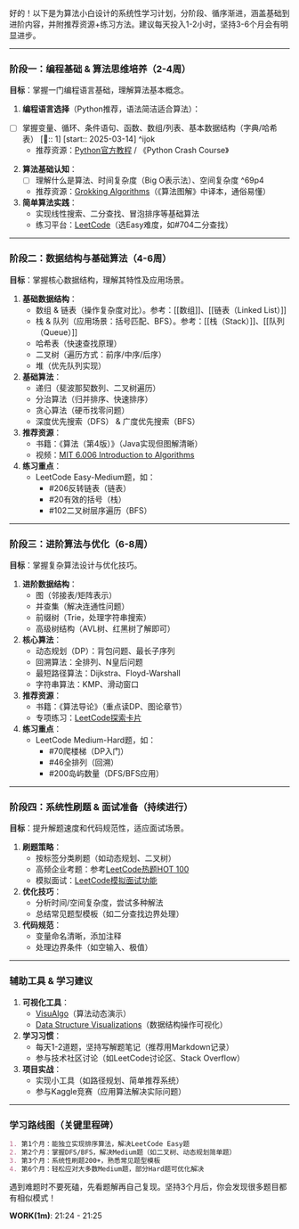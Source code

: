 好的！以下是为算法小白设计的系统性学习计划，分阶段、循序渐进，涵盖基础到进阶内容，并附推荐资源+练习方法。建议每天投入1-2小时，坚持3-6个月会有明显进步。

---

### **阶段一：编程基础 & 算法思维培养（2-4周）**
**目标**：掌握一门编程语言基础，理解算法基本概念。
1. **编程语言选择**（Python推荐，语法简洁适合算法）：
- [ ] 掌握变量、循环、条件语句、函数、数组/列表、基本数据结构（字典/哈希表） [🍅:: 1]   [start:: 2025-03-14] ^ijok
   - 推荐资源：[Python官方教程](https://docs.python.org/3/tutorial/) / 《Python Crash Course》
2. **算法基础认知**：
   - [ ] 理解什么是算法、时间复杂度（Big O表示法）、空间复杂度  ^69p4
   - 推荐资源：[Grokking Algorithms](https://book.douban.com/subject/26642302/)（《算法图解》中译本，通俗易懂）
3. **简单算法实践**：
   - 实现线性搜索、二分查找、冒泡排序等基础算法
   - 练习平台：[LeetCode](https://leetcode.com/)（选Easy难度，如#704二分查找）

---

### **阶段二：数据结构与基础算法（4-6周）**
**目标**：掌握核心数据结构，理解其特性及应用场景。
1. **基础数据结构**：
   - 数组 & 链表（操作复杂度对比）。参考：[[数组]]、[[链表（Linked List）]]
   - 栈 & 队列（应用场景：括号匹配、BFS）。参考：[[栈（Stack）]]、[[队列（Queue）]]
   - 哈希表（快速查找原理）
   - 二叉树（遍历方式：前序/中序/后序）
   - 堆（优先队列实现）
2. **基础算法**：
   - 递归（斐波那契数列、二叉树遍历）
   - 分治算法（归并排序、快速排序）
   - 贪心算法（硬币找零问题）
   - 深度优先搜索（DFS） & 广度优先搜索（BFS）
3. **推荐资源**：
   - 书籍：《算法（第4版）》（Java实现但图解清晰）
   - 视频：[MIT 6.006 Introduction to Algorithms](https://ocw.mit.edu/courses/6-006-introduction-to-algorithms-spring-2020/)
4. **练习重点**：
   - LeetCode Easy-Medium题，如：
     - #206反转链表（链表）
     - #20有效的括号（栈）
     - #102二叉树层序遍历（BFS）

---

### **阶段三：进阶算法与优化（6-8周）**
**目标**：掌握复杂算法设计与优化技巧。
1. **进阶数据结构**：
   - 图（邻接表/矩阵表示）
   - 并查集（解决连通性问题）
   - 前缀树（Trie，处理字符串搜索）
   - 高级树结构（AVL树、红黑树了解即可）
2. **核心算法**：
   - 动态规划（DP）：背包问题、最长子序列
   - 回溯算法：全排列、N皇后问题
   - 最短路径算法：Dijkstra、Floyd-Warshall
   - 字符串算法：KMP、滑动窗口
3. **推荐资源**：
   - 书籍：《算法导论》（重点读DP、图论章节）
   - 专项练习：[LeetCode探索卡片](https://leetcode.com/explore/)
4. **练习重点**：
   - LeetCode Medium-Hard题，如：
     - #70爬楼梯（DP入门）
     - #46全排列（回溯）
     - #200岛屿数量（DFS/BFS应用）

---

### **阶段四：系统性刷题 & 面试准备（持续进行）**
**目标**：提升解题速度和代码规范性，适应面试场景。
1. **刷题策略**：
   - 按标签分类刷题（如动态规划、二叉树）
   - 高频企业考题：参考[LeetCode热题HOT 100](https://leetcode.cn/problem-list/2cktkvj/)
   - 模拟面试：[LeetCode模拟面试功能](https://leetcode.com/interview/)
2. **优化技巧**：
   - 分析时间/空间复杂度，尝试多种解法
   - 总结常见题型模板（如二分查找边界处理）
3. **代码规范**：
   - 变量命名清晰，添加注释
   - 处理边界条件（如空输入、极值）

---

### **辅助工具 & 学习建议**
1. **可视化工具**：
   - [VisuAlgo](https://visualgo.net/)（算法动态演示）
   - [Data Structure Visualizations](https://www.cs.usfca.edu/~galles/visualization/)（数据结构操作可视化）
2. **学习习惯**：
   - 每天1-2道题，坚持写解题笔记（推荐用Markdown记录）
   - 参与技术社区讨论（如LeetCode讨论区、Stack Overflow）
3. **项目实战**：
   - 实现小工具（如路径规划、简单推荐系统）
   - 参与Kaggle竞赛（应用算法解决实际问题）

---

### **学习路线图（关键里程碑）**
```markdown
1. 第1个月：能独立实现排序算法，解决LeetCode Easy题
2. 第2个月：掌握DFS/BFS，解决Medium题（如二叉树、动态规划简单题）
3. 第3个月：系统性刷题200+，熟悉常见题型模板
4. 第6个月：轻松应对大多数Medium题，部分Hard题可优化解决
```

遇到难题时不要死磕，先看题解再自己复现。坚持3个月后，你会发现很多题目都有相似模式！

**WORK(1m)**: 21:24 - 21:25